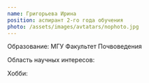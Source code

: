 ```yaml
---
name: Григорьева Ирина
position: аспирант 2-го года обучения
photo: /assets/images/avtatars/nophoto.jpg
---
```


Образование: МГУ Факультет Почвоведения

Область научных интересов: 

Хобби: 
